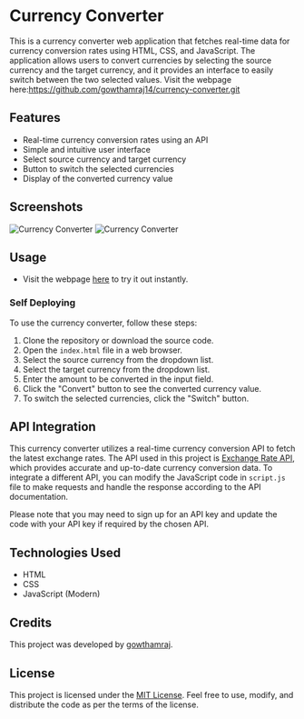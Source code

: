 # Currency Converter

This is a currency converter web application that fetches real-time data for currency conversion rates using HTML, CSS, and JavaScript. The application allows users to convert currencies by selecting the source currency and the target currency, and it provides an interface to easily switch between the two selected values. Visit the webpage here:https://github.com/gowthamraj14/currency-converter.git

## Features

- Real-time currency conversion rates using an API
- Simple and intuitive user interface
- Select source currency and target currency
- Button to switch the selected currencies
- Display of the converted currency value

## Screenshots

![Currency Converter](https://i.postimg.cc/mrFTzR1D/Currency-Converter1.png)
![Currency Converter](https://i.postimg.cc/qvFkvgRS/Currency-Converter2.png)

## Usage

- Visit the webpage [here](https://github.com/gowthamraj14/currency-converter.git) to try it out instantly.

### Self Deploying 

To use the currency converter, follow these steps:

1. Clone the repository or download the source code.
2. Open the `index.html` file in a web browser.
3. Select the source currency from the dropdown list.
4. Select the target currency from the dropdown list.
5. Enter the amount to be converted in the input field.
6. Click the "Convert" button to see the converted currency value.
7. To switch the selected currencies, click the "Switch" button.

## API Integration

This currency converter utilizes a real-time currency conversion API to fetch the latest exchange rates. The API used in this project is [Exchange Rate API](https://app.exchangerate-api.com/ "Exchange Rate API"), which provides accurate and up-to-date currency conversion data. To integrate a different API, you can modify the JavaScript code in `script.js` file to make requests and handle the response according to the API documentation.

Please note that you may need to sign up for an API key and update the code with your API key if required by the chosen API.

## Technologies Used

- HTML
- CSS
- JavaScript (Modern)

## Credits

This project was developed by [gowthamraj](https://github.com/gowthamraj14 "GitHub Profile"). 

## License

This project is licensed under the [MIT License](LICENSE). Feel free to use, modify, and distribute the code as per the terms of the license.
